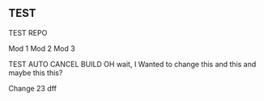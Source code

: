 ## TEST

TEST REPO

Mod 1
Mod 2
Mod 3

TEST AUTO CANCEL BUILD
OH wait, I Wanted to change this
and this
and maybe this
this?

Change 23
dff